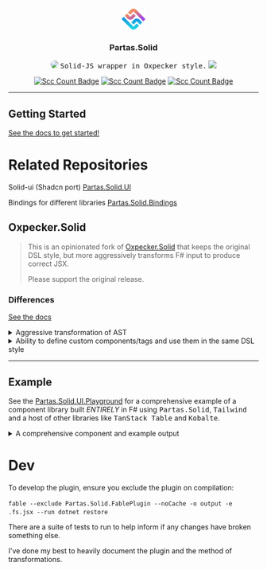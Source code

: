 <div id="top"></div>

<br />


<div align="center">
  <a href="https://github.com/shayanhabibi/Partas.Solid" target="_blank">
  <img src="public/Partas_d00b_00a icon.png" height="42px"/>
  </a>
<h3 align="center">Partas.Solid</h3>
  <p align="center">
    <img src="https://www.solidjs.com/img/logo/without-wordmark/logo.svg" height="24px" style="border-radius:8px;" />
    <kbd>Solid-JS wrapper in Oxpecker style.</kbd>
    <img src="https://fsharp.org/img/logo/fsharp256.png" height="24px" />
  </p>
</div>

<div align="center">

[![Scc Count Badge](https://sloc.xyz/github/shayanhabibi/Partas.Solid/?category=code&badge-bg-color=9100FF)](https://github.com/shayanhabibi/Partas.Solid/)
[![Scc Count Badge](https://sloc.xyz/github/shayanhabibi/Partas.Solid/?category=comments&badge-bg-color=5E00B5)](https://github.com/shayanhabibi/Partas.Solid/)
[![Scc Count Badge](https://sloc.xyz/github/shayanhabibi/Partas.Solid/?category=cocomo&badge-bg-color=3B0086)](https://github.com/shayanhabibi/Partas.Solid/)

</div>

---

## Getting Started

[See the docs to get started!](http://shayanhabibi.github.io/partas-solid-docs/)

# Related Repositories

Solid-ui (Shadcn port) [Partas.Solid.UI](https://github.com/shayanhabibi/Partas.Solid.UI)

Bindings for different libraries [Partas.Solid.Bindings](https://github.com/shayanhabibi/Partas.Solid.Bindings)

## Oxpecker.Solid

> This is an opinionated fork of [Oxpecker.Solid](https://github.com/lanayx/Oxpecker) that
> keeps the original DSL style, but more aggressively
> transforms F# input to produce correct JSX.
> 
> Please support the original release.


### Differences

[See the docs](http://shayanhabibi.github.io/partas-solid-docs/)


<details>
    <summary>Aggressive transformation of AST</summary>
<p>

### Reduce undefined behaviour

I feel this iteration has less specific pattern matchers, which prevents what might some deem as undocumented behaviour.

As an example, currently Oxpecker would perform the following conversion:

```fsharp
let mutable show = true

[<SolidComponent>]
let Button () =
    let this = button() {
        "some boiler plate"
    }
    div(class'="MyButton") {
        if show then this else ()
    }
```
```jsx
export let show = createAtom(true);

export function Button() {
    return <button>
        some boiler plate
    </button>;
}
```

As opposed to Partas:

```jsx
export let show = createAtom(true);

export function Button() {
    const this$ = <button>
        some boiler plate
    </button>;
    return <div class="MyButton">
        {show() ? this$ : undefined}
    </div>;
}
```

Using ternary conditional expressions in solid-js works, although there is
also the `<Match>` or `<Show>` tags.
</p>

<p align="right">(<a href="#top">back to top</a>)</p>
</details>

<details>
    <summary>
    Ability to define custom components/tags and use them in the same DSL style
    </summary>

<p>
Partas.Solid provides an extra attribute which can be applied to members of a Tag type definition using `props` as the self identifier. The self identifier, props, allows type safe access to your defined properties which can be set in Oxpecker style.

```fsharp
[<Erase>]
type MyCustomDiv() =
    inherit div()
    [<Erase>]
    member val bordered: bool = jsNative with get,set
    [<SolidTypeComponent>]
    member props.constructor =
    // the props self identifier is a requirement
    // the member name has no influence on output
        div(class' = if props.bordered then "border border-border" else "") { props.children }

[<SolidComponent>]
let App() =
    MyCustomDiv(bordered = true) {
        "Hello world!"
    }
```
</p>

<p align="right">(<a href="#top">back to top</a>)</p>

</details>

---

## Example

See the [Partas.Solid.UI.Playground](https://github.com/shayanhabibi/Partas.Solid.UI) for a comprehensive example of a component library built _ENTIRELY_ in F# using <kbd>Partas.Solid</kbd>, <kbd>Tailwind</kbd> and a host of other libraries like <kbd>TanStack Table</kbd> and <kbd>Kobalte</kbd>.

<details>

<summary>
A comprehensive component and example output
</summary>

```fsharp
[<Erase>]
type Sidebar() =
    inherit div()
    member val side: sidebar.Side = unbox null with get,set
    member val variant: sidebar.Variant = unbox null with get,set
    member val collapsible: sidebar.Collapsible = unbox null with get,set
    [<SolidTypeComponentAttribute>]
    member props.constructor =
        props.side <- Left
        props.variant <- sidebar.Sidebar
        props.collapsible <- Offcanvas
        let ctx = Context.useSidebar()
        let (isMobile, state, openMobile, setOpenMobile) = (ctx.isMobile, ctx.state, ctx.openMobile, ctx.openMobile)
        Switch() {
            Match(when' = (props.collapsible = sidebar.None)) {
                
                div(class' = Lib.cn [|
                    "test flex h-full w-[--sidebar-width] flex-col bg-sidebar text-sidebar-foreground"
                    props.class'
                |]).spread props
                    { props.children }
                
            }
            Match(when' = isMobile()) {
                
                Sheet( open' = openMobile(), onOpenChange = !!setOpenMobile )
                    .spread props {
                        SheetContent(
                            class' = "w-[--sidebar-width] bg-sidebar p-0 text-sidebar-foreground [&>button]:hidden",
                            position = !!props.side
                            ).data("sidebar", !!sidebar.Sidebar)
                            .data("mobile", "true")
                            .style'(createObj [ "--sidebar-width" ==> sidebarWidthMobile ])
                            { div(class' = "flex size-full flex-col") { props.children } }
                    }
                
            }
            Match(when' = (isMobile() |> not)) {
                // gap handler on desktop
                div(
                class' = Lib.cn [|
                    "relative h-svh w-[--sidebar-width] bg-transparent transition-[width] duration-200 ease-linear"
                    "group-data-[collapsible=offcanvas]:w-0"
                    "group-data-[side=right]:rotate-180"
                    if (props.variant = sidebar.Floating || props.variant = sidebar.Inset) then
                        "group-data-[collapsible=icon]:w-[calc(var(--sidebar-width-icon)_+_theme(spacing.4))]"
                    else "group-data-[collapsible=icon]:w-[--sidebar-width-icon]"
                |]
                )
                
                div(
                class' = Lib.cn [|
                    "fixed inset-y-0 z-10 hidden h-svh w-[--sidebar-width] transition-[left,right,width] duration-200 ease-linear md:flex"
                    if props.side = sidebar.Left then
                        "left-0 group-data-[collapsible=offcanvas]:left-[calc(var(--sidebar-width)*-1)]"
                    else "right-0 group-data-[collapsible=offcanvas]:right-[calc(var(--sidebar-width)*-1)]"
                    // Adjust the padding for floating and inset variants.
                    if props.variant = sidebar.Floating || props.variant = sidebar.Inset then
                        "p-2 group-data-[collapsible=icon]:w-[calc(var(--sidebar-width-icon)_+_theme(spacing.4)_+2px)]"
                    else "group-data-[collapsible=icon]:w-[--sidebar-width-icon] group-data-[side=left]:border-r group-data-[side=right]:border-l"
                    props.class' 
                |]
                    ).spread props
                    {
                        div(
                            class' = "flex size-full flex-col bg-sidebar group-data-[variant=floating]:rounded-lg group-data-[variant=floating]:border group-data-[variant=floating]:border-sidebar-border group-data-[variant=floating]:shadow"
                        ).data("sidebar", !!sidebar.Sidebar)
                            { props.children }
                    }
            }
            
        }
```

```jsx

export function Sidebar(props) {
    props = mergeProps({
        side: "left", variant: "sidebar", collapsible: "offcanvas",
    }, props);
    const [PARTAS_LOCAL, PARTAS_OTHERS] = splitProps(props, ["collapsible", "class", "children", "side", "variant"]);
    const ctx = Context_useSidebar();
    const isMobile = ctx.isMobile;
    return <Switch>
        <Match when={PARTAS_LOCAL.collapsible === "none"}>
            <div
                class={twMerge(clsx(["test flex h-full w-[--sidebar-width] flex-col bg-sidebar text-sidebar-foreground", PARTAS_LOCAL.class]))}
                {...PARTAS_OTHERS} bool:n $={false}>
                {PARTAS_LOCAL.children}
            </div>
        </Match>
        <Match when={isMobile()}>
            <Sheet open={ctx.openMobile()}
                   onOpenChange={ctx.openMobile}
                   {...PARTAS_OTHERS} bool:n $={false}>
                <SheetContent class="w-[--sidebar-width] bg-sidebar p-0 text-sidebar-foreground [&>button]:hidden"
                              position={PARTAS_LOCAL.side}
                              data-sidebar="sidebar"
                              data-mobile="true"
                              style={{
                                  "--sidebar-width": sidebar_sidebarWidthMobile,
                              }}>
                    <div class="flex size-full flex-col">
                        {PARTAS_LOCAL.children}
                    </div>
                </SheetContent>
            </Sheet>
        </Match>
        <Match when={!isMobile()}>
            <div
                class={twMerge(clsx(["relative h-svh w-[--sidebar-width] bg-transparent transition-[width] duration-200 ease-linear", "group-data-[collapsible=offcanvas]:w-0", "group-data-[side=right]:rotate-180", ((PARTAS_LOCAL.variant === "floating") ? (true) : (PARTAS_LOCAL.variant === "inset")) ? ("group-data-[collapsible=icon]:w-[calc(var(--sidebar-width-icon)_+_theme(spacing.4))]") : ("group-data-[collapsible=icon]:w-[--sidebar-width-icon]")]))}/>
            <div
                class={twMerge(clsx(["fixed inset-y-0 z-10 hidden h-svh w-[--sidebar-width] transition-[left,right,width] duration-200 ease-linear md:flex", (PARTAS_LOCAL.side === "left") ? ("left-0 group-data-[collapsible=offcanvas]:left-[calc(var(--sidebar-width)*-1)]") : ("right-0 group-data-[collapsible=offcanvas]:right-[calc(var(--sidebar-width)*-1)]"), ((PARTAS_LOCAL.variant === "floating") ? (true) : (PARTAS_LOCAL.variant === "inset")) ? ("p-2 group-data-[collapsible=icon]:w-[calc(var(--sidebar-width-icon)_+_theme(spacing.4)_+2px)]") : ("group-data-[collapsible=icon]:w-[--sidebar-width-icon] group-data-[side=left]:border-r group-data-[side=right]:border-l"), PARTAS_LOCAL.class]))}
                {...PARTAS_OTHERS} bool:n $={false}>
                <div
                    class="flex size-full flex-col bg-sidebar group-data-[variant=floating]:rounded-lg group-data-[variant=floating]:border group-data-[variant=floating]:border-sidebar-border group-data-[variant=floating]:shadow"
                    data-sidebar="sidebar">
                    {PARTAS_LOCAL.children}
                </div>
            </div>
        </Match>
    </Switch>;
}

```
</details>

# Dev

To develop the plugin, ensure you exclude the plugin on compilation:

`fable --exclude Partas.Solid.FablePlugin --noCache -o output -e .fs.jsx --run dotnet restore`

There are a suite of tests to run to help inform if any changes have broken something else.

I've done my best to heavily document the plugin and the method of transformations.
